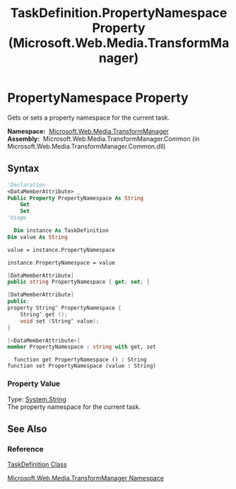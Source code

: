 ﻿---
title: TaskDefinition.PropertyNamespace Property (Microsoft.Web.Media.TransformManager)
TOCTitle: PropertyNamespace Property
ms:assetid: P:Microsoft.Web.Media.TransformManager.TaskDefinition.PropertyNamespace
ms:mtpsurl: https://msdn.microsoft.com/en-us/library/microsoft.web.media.transformmanager.taskdefinition.propertynamespace(v=VS.90)
ms:contentKeyID: 35520964
ms.date: 06/14/2012
mtps_version: v=VS.90
f1_keywords:
- Microsoft.Web.Media.TransformManager.TaskDefinition.PropertyNamespace
- Microsoft.Web.Media.TransformManager.TaskDefinition.get_PropertyNamespace
- Microsoft.Web.Media.TransformManager.TaskDefinition.set_PropertyNamespace
dev_langs:
- csharp
- jscript
- vb
- FSharp
- cpp
api_location:
- Microsoft.Web.Media.TransformManager.Common.dll
api_name:
- Microsoft.Web.Media.TransformManager.TaskDefinition.get_PropertyNamespace
- Microsoft.Web.Media.TransformManager.TaskDefinition.set_PropertyNamespace
- Microsoft.Web.Media.TransformManager.TaskDefinition.PropertyNamespace
api_type:
- Managed
topic_type:
- apiref
- kbSyntax
product_family_name: VS
ROBOTS: INDEX,FOLLOW
---

# PropertyNamespace Property

Gets or sets a property namespace for the current task.

**Namespace:**  [Microsoft.Web.Media.TransformManager](microsoft-web-media-transformmanager-namespace.md)  
**Assembly:**  Microsoft.Web.Media.TransformManager.Common (in Microsoft.Web.Media.TransformManager.Common.dll)

## Syntax

```vb
'Declaration
<DataMemberAttribute> _
Public Property PropertyNamespace As String
    Get
    Set
'Usage

  Dim instance As TaskDefinition
Dim value As String

value = instance.PropertyNamespace

instance.PropertyNamespace = value
```

```csharp
[DataMemberAttribute]
public string PropertyNamespace { get; set; }
```

```cpp
[DataMemberAttribute]
public:
property String^ PropertyNamespace {
    String^ get ();
    void set (String^ value);
}
```

``` fsharp
[<DataMemberAttribute>]
member PropertyNamespace : string with get, set
```

```jscript
  function get PropertyNamespace () : String
function set PropertyNamespace (value : String)
```

### Property Value

Type: [System.String](https://msdn.microsoft.com/library/s1wwdcbf)  
The property namespace for the current task.  

## See Also

### Reference

[TaskDefinition Class](taskdefinition-class-microsoft-web-media-transformmanager.md)

[Microsoft.Web.Media.TransformManager Namespace](microsoft-web-media-transformmanager-namespace.md)

